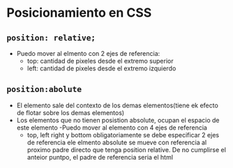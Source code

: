 # Posicionamiento en CSS
## `position: relative;`
- Puedo mover al elmento con 2 ejes de referencia:
    -   top:    cantidad de pixeles desde el extremo superior
    -   left:   cantidad de pixeles desde el extremo izquierdo
## `position:abolute`
-   El elemento sale del contexto de los demas elementos(tiene ek efecto de flotar sobre los demas elementos)
-   Los elementos que no tienen posistion absolute, ocupan el espacio de este elemento 
-Puedo mover al elemento con 4 ejes de referencia
    - top, left right y bottom
    obligatoriamente se debe especificar 2 ejes de referencia
    ele elmento absolute se mueve con referencia al proximo padre directo que tenga position relative. De no cumplirse el anteior puntpo, el padre de referencia seria el html